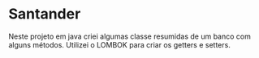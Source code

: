 # Santander

Neste projeto em java criei algumas classe resumidas de um banco com alguns métodos.   Utilizei o LOMBOK para criar os getters e setters.
